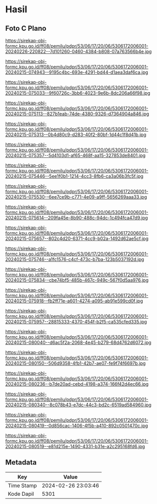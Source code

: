 # Hasil

## Foto C Plano

https://sirekap-obj-formc.kpu.go.id/ff08/pemilu/pdpr/53/06/17/20/06/5306172006001-20240226-220822--7d101260-0460-4384-b808-07a763566b4e.jpg

https://sirekap-obj-formc.kpu.go.id/ff08/pemilu/pdpr/53/06/17/20/06/5306172006001-20240215-074943--9195c4bc-693e-4291-bd44-d1aea3daf6ca.jpg

https://sirekap-obj-formc.kpu.go.id/ff08/pemilu/pdpr/53/06/17/20/06/5306172006001-20240215-075033--9f60726c-3bb6-4023-9e6b-8dc206a66f98.jpg

https://sirekap-obj-formc.kpu.go.id/ff08/pemilu/pdpr/53/06/17/20/06/5306172006001-20240215-075113--827b1eab-74de-4380-9326-d7364904a846.jpg

https://sirekap-obj-formc.kpu.go.id/ff08/pemilu/pdpr/53/06/17/20/06/5306172006001-20240215-075313--0b4d80c9-d283-40f2-80bf-1d44c1f8d41b.jpg

https://sirekap-obj-formc.kpu.go.id/ff08/pemilu/pdpr/53/06/17/20/06/5306172006001-20240215-075357--5d4103d1-af65-468f-aa15-327853de8401.jpg

https://sirekap-obj-formc.kpu.go.id/ff08/pemilu/pdpr/53/06/17/20/06/5306172006001-20240215-075446--5ee1f0b1-1214-4cc3-8fb6-ca3a06b3fc5f.jpg

https://sirekap-obj-formc.kpu.go.id/ff08/pemilu/pdpr/53/06/17/20/06/5306172006001-20240215-075530--6ee7ce9b-c771-4e09-a9ff-5656269aaa33.jpg

https://sirekap-obj-formc.kpu.go.id/ff08/pemilu/pdpr/53/06/17/20/06/5306172006001-20240215-075614--209fa45e-8b90-488c-94dc-1c494fca47d9.jpg

https://sirekap-obj-formc.kpu.go.id/ff08/pemilu/pdpr/53/06/17/20/06/5306172006001-20240215-075657--802c4d20-6371-4cc9-b02a-1492d62ae5cf.jpg

https://sirekap-obj-formc.kpu.go.id/ff08/pemilu/pdpr/53/06/17/20/06/5306172006001-20240215-075746--a1fc1576-c4cf-473c-b7ba-123b5037192d.jpg

https://sirekap-obj-formc.kpu.go.id/ff08/pemilu/pdpr/53/06/17/20/06/5306172006001-20240215-075834--cbe74bf5-485b-467c-949c-567f0d5aa976.jpg

https://sirekap-obj-formc.kpu.go.id/ff08/pemilu/pdpr/53/06/17/20/06/5306172006001-20240215-075918--fb2ff71e-a601-4274-a095-ab91e599cd0f.jpg

https://sirekap-obj-formc.kpu.go.id/ff08/pemilu/pdpr/53/06/17/20/06/5306172006001-20240215-075957--28815333-4370-454f-b2f5-ca535cfed335.jpg

https://sirekap-obj-formc.kpu.go.id/ff08/pemilu/pdpr/53/06/17/20/06/5306172006001-20240215-080040--d6ac5f2a-2068-4e45-b279-68d4762d6072.jpg

https://sirekap-obj-formc.kpu.go.id/ff08/pemilu/pdpr/53/06/17/20/06/5306172006001-20240215-080150--506d9358-4fb1-42b7-ae07-fe9f74f6697b.jpg

https://sirekap-obj-formc.kpu.go.id/ff08/pemilu/pdpr/53/06/17/20/06/5306172006001-20240215-080236--b7de20ad-cebd-4198-a374-166f42d4ec66.jpg

https://sirekap-obj-formc.kpu.go.id/ff08/pemilu/pdpr/53/06/17/20/06/5306172006001-20240215-080340--8c078b43-e7dc-44c3-bd2c-6519ad584960.jpg

https://sirekap-obj-formc.kpu.go.id/ff08/pemilu/pdpr/53/06/17/20/06/5306172006001-20240215-080419--0d856cac-1406-4f5b-a410-892c0501470c.jpg

https://sirekap-obj-formc.kpu.go.id/ff08/pemilu/pdpr/53/06/17/20/06/5306172006001-20240215-080519--e81d215e-1490-4331-b31e-a2c295168fd6.jpg


## Metadata

| Key        | Value               |
| ---------- | ------------------- |
| Time Stamp | 2024-02-26 23:03:46 |
| Kode Dapil | 5301                |



